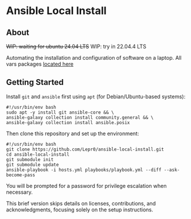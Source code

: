 # Ansible Local Install

## About

~~WIP: waiting for ubuntu 24.04 LTS~~
WIP: try in 22.04.4 LTS

Automating the installation and configuration of software on a laptop.
All vars packages [located here](playbooks/includes)

## Getting Started

Install `git` and `ansible` first using `apt` (for Debian/Ubuntu-based systems):

```
#!/usr/bin/env bash
sudo apt -y install git ansible-core && \
ansible-galaxy collection install community.general && \
ansible-galaxy collection install ansible.posix
```
Then clone this repository and set up the environment:
```
#!/usr/bin/env bash
git clone https://github.com/Lepr0/ansible-local-install.git
cd ansible-local-install
git submodule init
git submodule update
ansible-playbook -i hosts.yml playbooks/playbook.yml --diff --ask-become-pass
```
You will be prompted for a password for privilege escalation when necessary.

This brief version skips details on licenses, contributions, and acknowledgments, focusing solely on the setup instructions.
